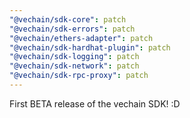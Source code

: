 ```yaml
---
"@vechain/sdk-core": patch
"@vechain/sdk-errors": patch
"@vechain/ethers-adapter": patch
"@vechain/sdk-hardhat-plugin": patch
"@vechain/sdk-logging": patch
"@vechain/sdk-network": patch
"@vechain/sdk-rpc-proxy": patch
---
```


First BETA release of the vechain SDK! :D
